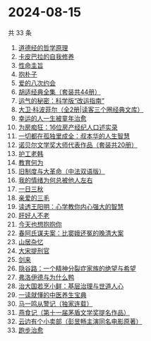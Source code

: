 # 2024-08-15

共 33 条

<!-- BEGIN WEREAD -->
<!-- 最后更新时间 2024-08-15 03:12:36 +0800 -->
1. [道德经的哲学原理](https://weread.qq.com/web/bookDetail/ab032f30813ab8e3fg014904)
1. [卡皮巴拉的自我修养](https://weread.qq.com/web/bookDetail/1ae32440813ab912ag0174db)
1. [性命圭旨](https://weread.qq.com/web/bookDetail/f4932e40813ab91beg0155d4)
1. [抱朴子](https://weread.qq.com/web/bookDetail/53b32920813ab8536g011933)
1. [爱的八次约会](https://weread.qq.com/web/bookDetail/dfc32660720582eadfcb192)
1. [胡适经典全集（套装共44册）](https://weread.qq.com/web/bookDetail/cfc32fb0813ab7022g013da7)
1. [运气的秘密：科学版“改运指南”](https://weread.qq.com/web/bookDetail/cf132720813ab90ddg010e61)
1. [大卫·科波菲尔（全2册|读客三个圈经典文库）](https://weread.qq.com/web/bookDetail/a27326b0813ab77b5g0157b6)
1. [幸运的人一生被童年治愈](https://weread.qq.com/web/bookDetail/4e532880724d0d9e4e557b3)
1. [为房痴狂：16位房产经纪人口述实录](https://weread.qq.com/web/bookDetail/54732a60813ab912ag018a73)
1. [一切都在孤独里成全：叔本华的人生智慧](https://weread.qq.com/web/bookDetail/d7932100718c77f9d7920be)
1. [诺贝尔文学奖大师代表作品（套装共20册）](https://weread.qq.com/web/bookDetail/73b32570716b19c173b173b)
1. [护工老韩](https://weread.qq.com/web/bookDetail/52032630813ab914bg018404)
1. [教育何为](https://weread.qq.com/web/bookDetail/a3932e10813ab8ff6g0189f6)
1. [旧制度与大革命（中法双语版）](https://weread.qq.com/web/bookDetail/2f932450813ab8eceg01272c)
1. [我的情绪为何总被他人左右](https://weread.qq.com/web/bookDetail/85e32e605b3df285e3e7b8e)
1. [一日三秋](https://weread.qq.com/web/bookDetail/d0632c2072672b91d060472)
1. [亲爱的三毛](https://weread.qq.com/web/bookDetail/14832ff071551cb01481f7b)
1. [读透王阳明：心学教你内心强大的智慧](https://weread.qq.com/web/bookDetail/07332a505c8859073fb788b)
1. [肝好人不老](https://weread.qq.com/web/bookDetail/f8732a40718c788df87af67)
1. [今天也想抱抱你](https://weread.qq.com/web/bookDetail/9bc32b40813ab9132g010e03)
1. [春阿氏谋夫案：比窦娥还冤的晚清大案](https://weread.qq.com/web/bookDetail/9bd32550813ab9125g0172e5)
1. [山居杂忆](https://weread.qq.com/web/bookDetail/90432270813ab8a7eg018ba7)
1. [大宋提刑官](https://weread.qq.com/web/bookDetail/b4a325e0813ab91a3g0157eb)
1. [剑来](https://weread.qq.com/web/bookDetail/8e5326b07153adcf8e53d42)
1. [隐谷路：一个精神分裂症家族的绝望与希望](https://weread.qq.com/web/bookDetail/30932a107277087d30980f9)
1. [弗洛伊德与为什么鸭](https://weread.qq.com/web/bookDetail/c8c32310813ab8250g018eec)
1. [治大国若烹小鲜：基层治理与世道人心](https://weread.qq.com/web/bookDetail/57e32aa0813ab75ddg010a4d)
1. [一读就懂的中医养生宝典](https://weread.qq.com/web/bookDetail/00f32900813ab909eg018e04)
1. [马一鸣从警记（独家连载）](https://weread.qq.com/web/bookDetail/1a632c20813ab7cf9g01532f)
1. [燕食记（第十一届茅盾文学奖提名作品）](https://weread.qq.com/web/bookDetail/05f32020813ab9135g0152ff)
1. [云边有个小卖部（彭昱畅主演同名电影原著）](https://weread.qq.com/web/bookDetail/bab32a3071628416babd854)
1. [跑步治愈](https://weread.qq.com/web/bookDetail/a87328f072047500a87ee64)
<!-- END WEREAD -->